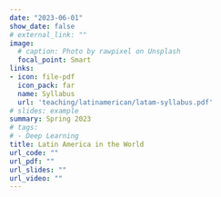 ```yaml
---
date: "2023-06-01"
show_date: false
# external_link: ""
image:
  # caption: Photo by rawpixel on Unsplash
  focal_point: Smart
links:
- icon: file-pdf
  icon_pack: far
  name: Syllabus
  url: 'teaching/latinamerican/latam-syllabus.pdf'
# slides: example
summary: Spring 2023
# tags:
# - Deep Learning
title: Latin America in the World
url_code: ""
url_pdf: ""
url_slides: ""
url_video: ""
---
```

